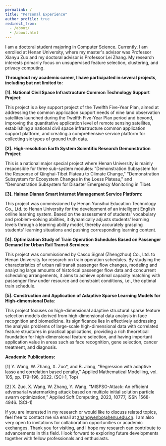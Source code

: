 ```yaml
---
permalink: /
title: "Personal Experience"
author_profile: true
redirect_from: 
  - /about/
  - /about.html
---
```


I am a doctoral student majoring in Computer Science. Currently, I am enrolled at Henan University, where my master's advisor was Professor Xianyu Zuo and my doctoral advisor is Professor Lei Zhang. My research interests primarily focus on unsupervised feature selection, clustering, and privacy computing.

**Throughout my academic career, I have participated in several projects, including but not limited to:**

**[1]. National Civil Space Infrastructure Common Technology Support Project**: 

This project is a key support project of the Twelfth Five-Year Plan, aimed at addressing the common application support needs of nine land observation satellites launched during the Twelfth Five-Year Plan period and beyond, improving the quantitative application level of remote sensing satellites, establishing a national civil space infrastructure common application support platform, and creating a comprehensive service platform for collecting six types of ground truth data.

**[2]. High-resolution Earth System Scientific Research Demonstration Project**: 

This is a national major special project where Henan University is mainly responsible for three sub-system modules: "Demonstration Subsystem for the Response of Qinghai-Tibet Plateau to Climate Change," "Demonstration Subsystem for Ecosystem Changes in the Loess Plateau," and "Demonstration Subsystem for Disaster Emergency Monitoring in Tibet.

**[3]. Hainan Dianan Smart Internet Management Service Platform**: 

This project was commissioned by Henan Yunsihui Education Technology Co., Ltd. to Henan University for the development of an intelligent English online learning system. Based on the assessment of students' vocabulary and problem-solving abilities, it dynamically adjusts students' learning levels through a learning ability model, thereby accurately grasping students' learning situations and pushing corresponding learning content.

**[4]. Optimization Study of Train Operation Schedules Based on Passenger Demand for Urban Rail Transit Services**: 

This project was commissioned by Casco Signal (Zhengzhou) Co., Ltd. to Henan University for research on train operation schedules. By studying the characteristics of urban rail transit passenger flow changes, modeling and analyzing large amounts of historical passenger flow data and concurrent scheduling arrangements, it aims to achieve optimal capacity matching with passenger flow under resource and constraint conditions, i.e., the optimal train schedule.

**[5]. Construction and Application of Adaptive Sparse Learning Models for High-dimensional Data**: 

This project focuses on high-dimensional adaptive structural sparse feature selection models derived from high-dimensional data analysis in face recognition and biomedicine. Its significance lies in effectively addressing the analysis problems of large-scale high-dimensional data with correlated feature structures in practical applications, providing a rich theoretical foundation for high-dimensional feature selection, and having important application value in areas such as face recognition, gene selection, cancer treatment, and diagnosis.

**Academic Publications:**

[1] Y. Wang, W. Zhang, X. Zuo*, and B. Jiang, “Regression with adaptive lasso and correlation based penalty,” Applied Mathematical Modelling, vol. 105, pp. 179–196, 2022. (SCI-1, Top)

[2] X. Zuo, X. Wang, W. Zhang, Y. Wang, “MISPSO-Attack: An efficient adversarial watermarking attack based on multiple initial solution particle swarm optimization,” Applied Soft Computing, 2023, 10777, ISSN 1568-4946. (SCI-1)


If you are interested in my research or would like to discuss related topics, feel free to contact me via email at zhangwenbo@henu.edu.cn. I am also very open to invitations for collaboration opportunities or academic exchanges. Thank you for visiting, and I hope my research can contribute to advancements in this field. I look forward to exploring future developments together with fellow professionals and enthusiasts.
